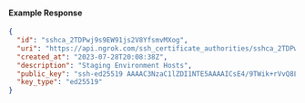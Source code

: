 <!-- Code generated for API Clients. DO NOT EDIT. -->
#### Example Response
```json
{
  "id": "sshca_2TDPwj9s9EW91js2V8YfsmvMXog",
  "uri": "https://api.ngrok.com/ssh_certificate_authorities/sshca_2TDPwj9s9EW91js2V8YfsmvMXog",
  "created_at": "2023-07-28T20:08:38Z",
  "description": "Staging Environment Hosts",
  "public_key": "ssh-ed25519 AAAAC3NzaC1lZDI1NTE5AAAAICsE4/9TWik+rVvQ8L0XEU7tRYJqJ2YwLgDhTJlyMsZs",
  "key_type": "ed25519"
}